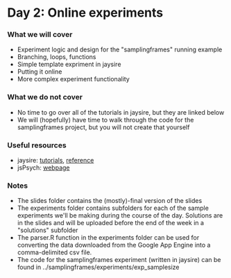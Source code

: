 # Day 2: Online experiments

### What we will cover

- Experiment logic and design for the "samplingframes" running example
- Branching, loops, functions
- Simple template expriment in jaysire 
- Putting it online
- More complex experiment functionality

### What we do not cover

- No time to go over all of the tutorials in jaysire, but they are linked below
- We will (hopefully) have time to walk through the code for the samplingframes project, but you will not create that yourself

### Useful resources

- jaysire: [tutorials](https://djnavarro.github.io/jaysire/), [reference](https://djnavarro.github.io/jaysire/reference/)
- jsPsych: [webpage](https://www.jspsych.org/)


### Notes

- The slides folder contains the (mostly)-final version of the slides
- The experiments folder contains subfolders for each of the sample experiments we'll be making during the course of the day. Solutions are in the slides and will be uploaded before the end of the week in a "solutions" subfolder
- The parser.R function in the experiments folder can be used for converting the data downloaded from the Google App Engine into a comma-delimited csv file.
- The code for the samplingframes experiment (written in jaysire) can be found in ../samplingframes/experiments/exp_samplesize

